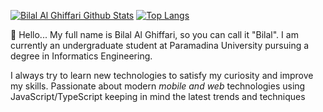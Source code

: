 [![Bilal Al Ghiffari Github Stats](https://github-readme-stats.vercel.app/api?username=Bilal-Ghiffari&count_private=true&theme=default&show_icons=true)](https://github.com/Bilal-Ghiffari)
[![Top Langs](https://github-readme-stats.vercel.app/api/top-langs/?username=Bilal-Ghiffari&layout=compact)](https://github.com/elfinsanjaya12)
<br>

👋 Hello... My full name is Bilal Al Ghiffari, so you can call it "Bilal". I am currently an undergraduate student at Paramadina University pursuing a degree in Informatics Engineering.

I always try to learn new technologies to satisfy my curiosity and improve my skills. Passionate about modern *mobile and web* technologies using JavaScript/TypeScript keeping in mind the latest trends and techniques
